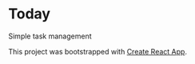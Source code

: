 # Today

Simple task management

This project was bootstrapped with [Create React App](https://github.com/facebookincubator/create-react-app).

